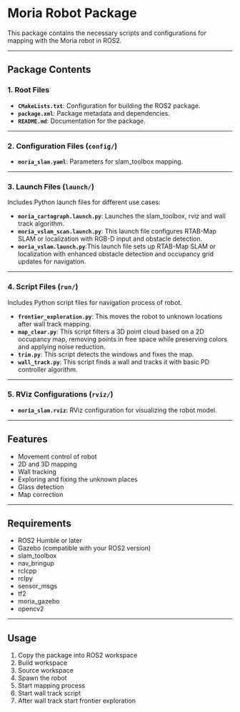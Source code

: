 # Moria Robot Package

This package contains the necessary scripts and configurations for mapping with the Moria robot in ROS2.

---

## Package Contents

### **1. Root Files**
- **`CMakeLists.txt`**: Configuration for building the ROS2 package.
- **`package.xml`**: Package metadata and dependencies.
- **`README.md`**: Documentation for the package.

---

### **2. Configuration Files (`config/`)**
- **`moria_slam.yaml`**: Parameters for slam_toolbox mapping.

---

### **3. Launch Files (`launch/`)**
Includes Python launch files for different use cases:
- **`moria_cartograph.launch.py`**: Launches the slam_toolbox, rviz and wall track algorithm.
- **`moria_vslam_scan.launch.py`**: This launch file configures RTAB-Map SLAM or localization with RGB-D input and obstacle detection.
- **`moria_vslam.launch.py`**:This launch file sets up RTAB-Map SLAM or localization with enhanced obstacle detection and occupancy grid updates for navigation.

---

### **4. Script Files (`run/`)**
Includes Python script files for navigation process of robot.
- **`frontier_exploration.py`**: This moves the robot to unknown locations after wall track mapping.
- **`map_clear.py`**: This script filters a 3D point cloud based on a 2D occupancy map, removing points in free space while preserving colors and applying noise reduction.
- **`trim.py`**: This script detects the windows and fixes the map.
- **`wall_track.py`**: This script finds a wall and tracks it with basic PD controller algorithm.

---

### **5. RViz Configurations (`rviz/`)**
- **`moria_slam.rviz`**: RViz configuration for visualizing the robot model.

---

## Features
- Movement control of robot
- 2D and 3D mapping
- Wall tracking
- Exploring and fixing the unknown places
- Glass detection
- Map correction

---

## Requirements
- ROS2 Humble or later
- Gazebo (compatible with your ROS2 version)
- slam_toolbox
- nav_bringup
- rclcpp
- rclpy
- sensor_msgs
- tf2
- moria_gazebo
- opencv2

---

## Usage
1. Copy the package into ROS2 workspace
2. Build workspace
3. Source workspace
4. Spawn the robot
5. Start mapping process
6. Start wall track script
7. After wall track start frontier exploration

